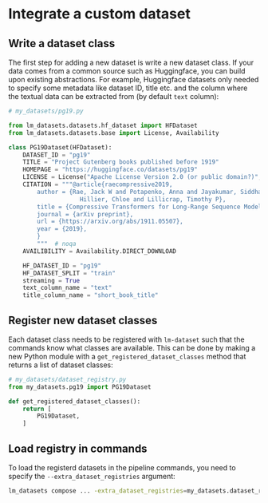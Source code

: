 # Integrate a custom dataset

## Write a dataset class

The first step for adding a new dataset is write a new dataset class.
If your data comes from a common source such as Huggingface, you can build upon existing abstractions.
For example, Huggingface datasets only needed to specify some metadata like dataset ID, title etc. and the column where the textual data can be extracted from (by default `text` column):

```python
# my_datasets/pg19.py

from lm_datasets.datasets.hf_dataset import HFDataset
from lm_datasets.datasets.base import License, Availability

class PG19Dataset(HFDataset):
    DATASET_ID = "pg19"
    TITLE = "Project Gutenberg books published before 1919"
    HOMEPAGE = "https://huggingface.co/datasets/pg19"
    LICENSE = License("Apache License Version 2.0 (or public domain?)", url="https://www.apache.org/licenses/LICENSE-2.0.html")
    CITATION = """@article{raecompressive2019,
        author = {Rae, Jack W and Potapenko, Anna and Jayakumar, Siddhant M and
                    Hillier, Chloe and Lillicrap, Timothy P},
        title = {Compressive Transformers for Long-Range Sequence Modelling},
        journal = {arXiv preprint},
        url = {https://arxiv.org/abs/1911.05507},
        year = {2019},
        }
        """  # noqa
    AVAILIBILITY = Availability.DIRECT_DOWNLOAD

    HF_DATASET_ID = "pg19"
    HF_DATASET_SPLIT = "train"
    streaming = True
    text_column_name = "text"
    title_column_name = "short_book_title"
```

## Register new dataset classes

Each dataset class needs to be registered with `lm-dataset` such that the commands know what classes are available.
This can be done by making a new Python module with a `get_registered_dataset_classes` method that returns a list of dataset classes:

```python
# my_datasets/dataset_registry.py
from my_datasets.pg19 import PG19Dataset

def get_registered_dataset_classes():
    return [
        PG19Dataset,
    ]
```

## Load registry in commands

To load the registerd datasets in the pipeline commands, you need to specify the `--extra_dataset_registries` argument:

```bash
lm_datasets compose ... -extra_dataset_registries=my_datasets.dataset_registry
```